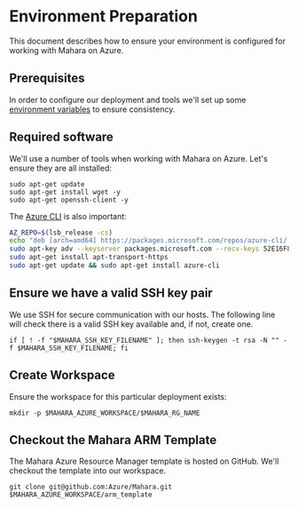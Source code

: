 # Environment Preparation

This document describes how to ensure your environment is configured
for working with Mahara on Azure.

## Prerequisites

In order to configure our deployment and tools we'll set up some
[environment variables](./Environment-Variables.md) to ensure consistency.

## Required software

We'll use a number of tools when working with Mahara on Azure. Let's
ensure they are all installed:

``` shell
sudo apt-get update
sudo apt-get install wget -y
sudo apt-get openssh-client -y
```

The [Azure CLI](https://docs.microsoft.com/en-us/cli/azure/install-azure-cli-apt?view=azure-cli-latest) is also important:

```bash
AZ_REPO=$(lsb_release -cs)
echo "deb [arch=amd64] https://packages.microsoft.com/repos/azure-cli/ $AZ_REPO main" | sudo tee /etc/apt/sources.list.d/azure-cli.list
sudo apt-key adv --keyserver packages.microsoft.com --recv-keys 52E16F86FEE04B979B07E28DB02C46DF417A0893
sudo apt-get install apt-transport-https
sudo apt-get update && sudo apt-get install azure-cli
```

## Ensure we have a valid SSH key pair

We use SSH for secure communication with our hosts. The following line
will check there is a valid SSH key available and, if not, create one.

```
if [ ! -f "$MAHARA_SSH_KEY_FILENAME" ]; then ssh-keygen -t rsa -N "" -f $MAHARA_SSH_KEY_FILENAME; fi
```

## Create Workspace

Ensure the workspace for this particular deployment exists:

```
mkdir -p $MAHARA_AZURE_WORKSPACE/$MAHARA_RG_NAME
```

## Checkout the Mahara ARM Template

The Mahara Azure Resource Manager template is hosted on GitHub. We'll
checkout the template into our workspace.

```
git clone git@github.com:Azure/Mahara.git $MAHARA_AZURE_WORKSPACE/arm_template
```

